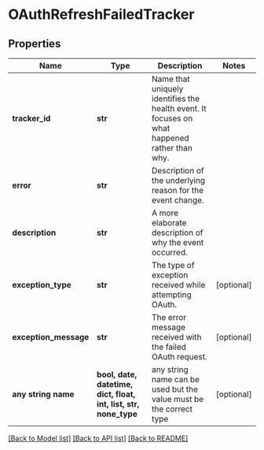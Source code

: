 # OAuthRefreshFailedTracker


## Properties
Name | Type | Description | Notes
------------ | ------------- | ------------- | -------------
**tracker_id** | **str** | Name that uniquely identifies the health event. It focuses on what happened rather than why. | 
**error** | **str** | Description of the underlying reason for the event change. | 
**description** | **str** | A more elaborate description of why the event occurred. | 
**exception_type** | **str** | The type of exception received while attempting OAuth. | [optional] 
**exception_message** | **str** | The error message received with the failed OAuth request. | [optional] 
**any string name** | **bool, date, datetime, dict, float, int, list, str, none_type** | any string name can be used but the value must be the correct type | [optional]

[[Back to Model list]](../README.md#documentation-for-models) [[Back to API list]](../README.md#documentation-for-api-endpoints) [[Back to README]](../README.md)


